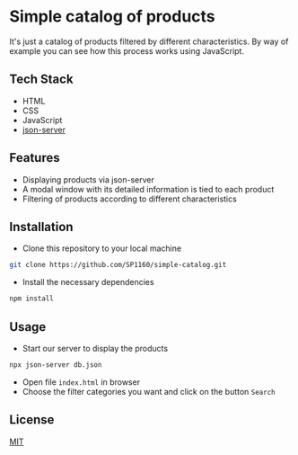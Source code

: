 # Simple catalog of products

It's just a catalog of products filtered by different characteristics. By way of example you can see how this process works using JavaScript.


## Tech Stack

- HTML
- CSS
- JavaScript
- [json-server](https://github.com/typicode/json-server)
## Features

- Displaying products via json-server
- A modal window with its detailed information is tied to each product
- Filtering of products according to different characteristics
## Installation

- Clone this repository to your local machine

```bash
git clone https://github.com/SP1160/simple-catalog.git
```

- Install the necessary dependencies

```bash
npm install
```
    
## Usage

- Start our server to display the products

```bash
npx json-server db.json
```

- Open file `index.html` in browser
- Choose the filter categories you want and click on the button `Search`
## License

[MIT](https://choosealicense.com/licenses/mit/)